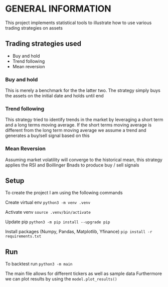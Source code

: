 # GENERAL INFORMATION
This project implements statistical tools to illustrate how to use various trading strategies on assets

## Trading strategies used
* Buy and hold  
* Trend following
* Mean reversion  

### Buy and hold
This is merely a benchmark for the the latter two. The strategy simply buys the assets on the initial date and holds until end

### Trend following
This strategy tried to identify trends in the market by leveraging a short term and a long terms moving average. If the short terms moving average is different from the long term moving average we assume a trend and generates a buy/sell signal based on this

### Mean Reversion
Assuming market volatility will converge to the historical mean, this strategy applies the RSI and Boillinger Bnads to produce buy / sell signals

## Setup
To create the project I am using the following commands

Create virtual env
`python3 -m venv .venv`

Activate venv
`source .venv/bin/activate`

Update pip
`python3 -m pip install --upgrade pip`

Install packages (Numpy, Pandas, Matplotlib, Yfinance)
`pip install -r requirements.txt`

## Run
To backtest run
`python3 -m main`

The main file allows for different tickers as well as sample data
Furthermore we can plot results by using the 
`model.plot_results()`


